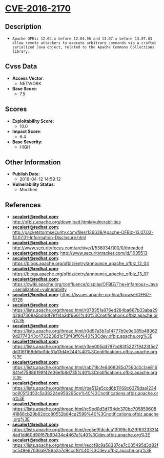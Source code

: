 
# [CVE-2016-2170](https://cve.mitre.org/cgi-bin/cvename.cgi?name=CVE-2016-2170)

## Description

- `Apache OFBiz 12.04.x before 12.04.06 and 13.07.x before 13.07.03 allow remote attackers to execute arbitrary commands via a crafted serialized Java object, related to the Apache Commons Collections library.`

## Cvss Data

- **Access Vector**:
  - NETWORK
- **Base Score**:
  - 7.5

## Scores

- **Exploitability Score**:
  - 10.0
- **Impact Score**:
  - 6.4
- **Base Severity**:
  - HIGH

## Other Information

- **Publish Date**:
  - 2016-04-12 14:59:12
- **Vulnerability Status**:
  - Modified

## References

- **secalert@redhat.com**: http://ofbiz.apache.org/download.html#vulnerabilities
- **secalert@redhat.com**: http://packetstormsecurity.com/files/136639/Apache-OFBiz-13.07.02-13.07.01-Information-Disclosure.html
- **secalert@redhat.com**: http://www.securityfocus.com/archive/1/538034/100/0/threaded
- **secalert@redhat.com**: http://www.securitytracker.com/id/1035513
- **secalert@redhat.com**: https://blogs.apache.org/ofbiz/entry/announce_apache_ofbiz_12_04
- **secalert@redhat.com**: https://blogs.apache.org/ofbiz/entry/announce_apache_ofbiz_13_07
- **secalert@redhat.com**: https://cwiki.apache.org/confluence/display/OFBIZ/The+infamous+Java+serialization+vulnerability
- **secalert@redhat.com**: https://issues.apache.org/jira/browse/OFBIZ-6726
- **secalert@redhat.com**: https://lists.apache.org/thread.html/r078351a876ed284ba667b33aba29428d7308a5bd4df78f14a3df6661%40%3Cnotifications.ofbiz.apache.org%3E
- **secalert@redhat.com**: https://lists.apache.org/thread.html/r0d97a3b7a14777b9e9e085b483629d2774343c4723236d1c73f43ff0%40%3Cdev.ofbiz.apache.org%3E
- **secalert@redhat.com**: https://lists.apache.org/thread.html/r3ee005dd767cd83f522719423f5e7dd316f168ddbd1dc51a13d4e244%40%3Cnotifications.ofbiz.apache.org%3E
- **secalert@redhat.com**: https://lists.apache.org/thread.html/rab718cfe6468085d7560c0c1ae816841e175886199f42e36efb8d735%40%3Cnotifications.ofbiz.apache.org%3E
- **secalert@redhat.com**: https://lists.apache.org/thread.html/rbe512e5ccd6b11169c6379daa1234bc805f3d53c5a38224e956295ce%40%3Cnotifications.ofbiz.apache.org%3E
- **secalert@redhat.com**: https://lists.apache.org/thread.html/rc9bd0d3d794dc370bc70585960841868cb29b92dcc80552b84ca2599%40%3Cnotifications.ofbiz.apache.org%3E
- **secalert@redhat.com**: https://lists.apache.org/thread.html/rec5e9fdcdca13099cfb29f632333f44ad1dd60d90f67b90434e4467a%40%3Cdev.ofbiz.apache.org%3E
- **secalert@redhat.com**: https://lists.apache.org/thread.html/reccf8c8a58337ce7c035495d3d82fbc549e97036a9789a2a7d9cccf6%40%3Cdev.ofbiz.apache.org%3E

